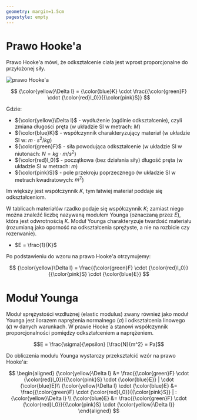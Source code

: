 ```yaml
---
geometry: margin=1.5cm
pagestyle: empty
---
```


# Prawo Hooke'a

Prawo Hooke'a mówi, że odkształcenie ciała jest wprost proporcjonalne do przyłożonej siły.

![prawo Hooke'a](../obrazki/fizyka/cw3_cw16_wzor1.png)<br>

$$
{\color{yellow}\Delta l} = {\color{blue}K} \cdot \frac{{\color{green}F} \cdot {\color{red}l_0}}{{\color{pink}S}}
$$

Gdzie:

- ${\color{yellow}\Delta l}$ - wydłużenie (ogólnie odkształcenie), czyli zmiana długości pręta (w układzie SI w metrach: $M$)
- ${\color{blue}K}$ - współczynnik charakteryzujący materiał (w układzie SI w: $m \cdot s^2/kg$)
- ${\color{green}F}$ - siła powodująca odkształcenie (w układzie SI w niutonach: $N = kg \cdot m/s^2$)
- ${\color{red}l_0}$ - początkowa (bez działania siły) długość pręta (w układzie SI w metrach: $m$)
- ${\color{pink}S}$ - pole przekroju poprzecznego (w układzie SI w metrach kwadratowych: $m^2$)

Im większy jest współczynnik $K$, tym łatwiej materiał poddaje się odkształceniom.

W tablicach materiałów rzadko podaje się współczynnik $K$; zamiast niego można znaleźć liczbę nazywaną modułem Younga (oznaczaną przez $E$), która jest odwrotnością $K$. Moduł Younga charakteryzuje twardość materiału (rozumianą jako oporność na odkształcenia sprężyste, a nie na rozbicie czy rozerwanie).

- $E = \frac{1}{K}$

Po podstawieniu do wzoru na prawo Hooke'a otrzymujemy:

$$
{\color{yellow}\Delta l} = \frac{{\color{green}F} \cdot {\color{red}l_0}}{{\color{pink}S} \cdot {\color{blue}E}}
$$

# Moduł Younga

Moduł sprężystości wzdłużnej (elastic modulus) zwany również jako moduł Younga jest ilorazem naprężenia normalnego ($\sigma$) i odkształcenia linowego ($\epsilon$) w danych warunkach. W prawie Hooke`a stanowi współczynnik proporcjonalności pomiędzy odkształceniem a naprężeniem.

$$E = \frac{\sigma}{\epsilon} [\frac{N}{m^2} = Pa]$$

Do obliczenia modułu Younga wystarczy przekształcić wzór na prawo Hooke'a:

$$
\begin{aligned}
{\color{yellow}\Delta l} &= \frac{{\color{green}F} \cdot {\color{red}l_0}}{{\color{pink}S} \cdot {\color{blue}E}} | \cdot {\color{blue}E}\\
{\color{yellow}\Delta l} \cdot {\color{blue}E} &= \frac{{\color{green}F} \cdot {\color{red}l_0}}{{\color{pink}S}} | :{\color{yellow}\Delta l} \\
{\color{blue}E} &= \frac{{\color{green}F} \cdot {\color{red}l_0}}{{\color{pink}S} \cdot {\color{yellow}\Delta l}}
\end{aligned}
$$
